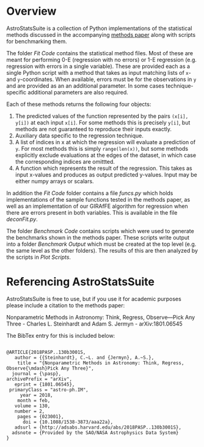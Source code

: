 # Overview

AstroStatsSuite is a collection of Python implementations of the statistical methods discussed in the accompanying [methods paper](https://arxiv.org/abs/1801.06545) along with scripts for benchmarking them.

The folder *Fit Code* contains the statistical method files.
Most of these are meant for performing 0-E (regression with no errors) or 1-E regression (e.g. regression with errors in a single variable).
These are provided each as a single Python script with a method that takes as input matching lists of `x`- and `y`-coordinates. 
When available, errors must be for the observations in `y` and are provided as an an additional parameter.
In some cases technique-specific additional parameters are also required.

Each of these methods returns the following four objects:
1. The predicted values of the function represented by the pairs `(x[i], y[i])` at each input `x[i]`. For some methods this is precisely `y[i]`, but methods are not guaranteed to reproduce their inputs exactly.
2. Auxiliary data specific to the regression technique.
3. A list of indices in x at which the regression will evaluate a prediction of `y`. For most methods this is simply `range(len(x))`, but some methods explicitly exclude evaluations at the edges of the dataset, in which case the corresponding indices are omittted.
4. A function which represents the result of the regression. This takes as input x-values and produces as output predicted y-values. Input may be either numpy arrays or scalars.

In addition the *Fit Code* folder contains a file *funcs.py* which holds implementations of the sample functions tested in the methods paper, as well as an implementation of our GIRAfFE algorithm for regression when there are errors present in both variables. This is available in the file *deconFit.py*.

The folder *Benchmark Code* contains scripts which were used to generate the benchmarks shown in the methods paper. These scripts write output into a folder *Benchmark Output* which must be created at the top level (e.g. the same level as the other folders). The results of this are then analyzed by the scripts in *Plot Scripts*.

# Referencing AstroStatsSuite

AstroStatsSuite is free to use, but if you use it for academic purposes please include a citation to the methods paper:

Nonparametric Methods in Astronomy: Think, Regress, Observe—Pick Any Three - Charles L. Steinhardt and Adam S. Jermyn -  arXiv:1801.06545

The BibTex entry for this is included below:

```

@ARTICLE{2018PASP..130b3001S,
   author = {{Steinhardt}, C.~L. and {Jermyn}, A.~S.},
    title = "{Nonparametric Methods in Astronomy: Think, Regress, Observe{\mdash}Pick Any Three}",
  journal = {\pasp},
archivePrefix = "arXiv",
   eprint = {1801.06545},
 primaryClass = "astro-ph.IM",
     year = 2018,
    month = feb,
   volume = 130,
   number = 2,
    pages = {023001},
      doi = {10.1088/1538-3873/aaa22a},
   adsurl = {http://adsabs.harvard.edu/abs/2018PASP..130b3001S},
  adsnote = {Provided by the SAO/NASA Astrophysics Data System}
}

```